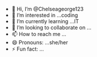 - 👋 Hi, I’m @Chelseageorge123
- 👀 I’m interested in ...coding
- 🌱 I’m currently learning ...IT
- 💞️ I’m looking to collaborate on ...
- 📫 How to reach me ...
- 😄 Pronouns: ...she/her
- ⚡ Fun fact: ...

<!---
Chelseageorge123/Chelseageorge123 is a ✨ special ✨ repository because its `README.md` (this file) appears on your GitHub profile.
You can click the Preview link to take a look at your changes.
--->
